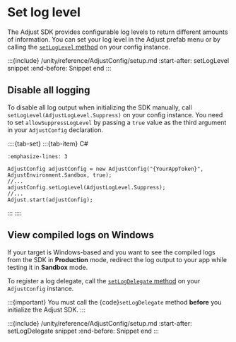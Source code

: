 # Set log level

The Adjust SDK provides configurable log levels to return different amounts of information. You can set your log level in the Adjust prefab menu or by calling the [`setLogLevel` method](unity-setLogLevel-invocation) on your config instance.

:::{include} /unity/reference/AdjustConfig/setup.md
:start-after: setLogLevel snippet
:end-before: Snippet end
:::

## Disable all logging

To disable all log output when initializing the SDK manually, call `setLogLevel(AdjustLogLevel.Suppress)` on your config instance. You need to set `allowSuppressLogLevel` by passing a `true` value as the third argument in your `AdjustConfig` declaration.

::::{tab-set}
:::{tab-item} C#
```{code-block} cs
:emphasize-lines: 3

AdjustConfig adjustConfig = new AdjustConfig("{YourAppToken}", AdjustEnvironment.Sandbox, true);
//...
adjustConfig.setLogLevel(AdjustLogLevel.Suppress);
//...
Adjust.start(adjustConfig);
```
:::
::::

## View compiled logs on Windows

If your target is Windows-based and you want to see the compiled logs from the SDK in **Production** mode, redirect the log output to your app while testing it in **Sandbox** mode.

To register a log delegate, call the [`setLogDelegate` method](unity-setLogDelegate-invocation) on your `AdjustConfig` instance.

:::{important}
You must call the {code}`setLogDelegate` method **before** you initialize the Adjust SDK.
:::

:::{include} /unity/reference/AdjustConfig/setup.md
:start-after: setLogDelegate snippet
:end-before: Snippet end
:::
